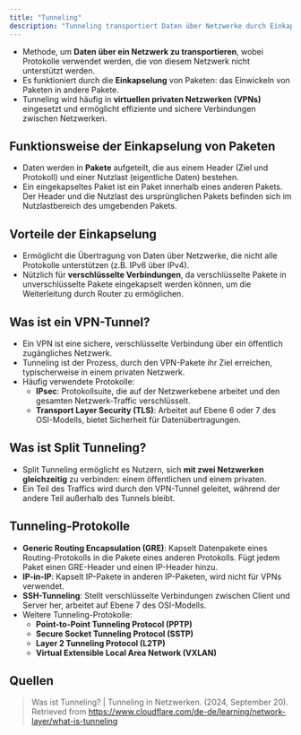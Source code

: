 ```yaml
---
title: "Tunneling"
description: "Tunneling transportiert Daten über Netzwerke durch Einkapselung von Paketen in andere Pakete. Es ermöglicht sichere Verbindungen in VPNs und Übertragung nicht unterstützter Protokolle. Protokolle wie GRE und IPsec werden häufig verwendet."
---
```


- Methode, um **Daten über ein Netzwerk zu transportieren**, wobei Protokolle verwendet werden, die von diesem Netzwerk nicht unterstützt werden.
- Es funktioniert durch die **Einkapselung** von Paketen: das Einwickeln von Paketen in andere Pakete.
- Tunneling wird häufig in **virtuellen privaten Netzwerken (VPNs)** eingesetzt und ermöglicht effiziente und sichere Verbindungen zwischen Netzwerken.

## Funktionsweise der Einkapselung von Paketen
- Daten werden in **Pakete** aufgeteilt, die aus einem Header (Ziel und Protokoll) und einer Nutzlast (eigentliche Daten) bestehen.
- Ein eingekapseltes Paket ist ein Paket innerhalb eines anderen Pakets. Der Header und die Nutzlast des ursprünglichen Pakets befinden sich im Nutzlastbereich des umgebenden Pakets.

## Vorteile der Einkapselung
- Ermöglicht die Übertragung von Daten über Netzwerke, die nicht alle Protokolle unterstützen (z.B. IPv6 über IPv4).
- Nützlich für **verschlüsselte Verbindungen**, da verschlüsselte Pakete in unverschlüsselte Pakete eingekapselt werden können, um die Weiterleitung durch Router zu ermöglichen.

## Was ist ein VPN-Tunnel?
- Ein VPN ist eine sichere, verschlüsselte Verbindung über ein öffentlich zugängliches Netzwerk.
- Tunneling ist der Prozess, durch den VPN-Pakete ihr Ziel erreichen, typischerweise in einem privaten Netzwerk.
- Häufig verwendete Protokolle:
  - **IPsec**: Protokollsuite, die auf der Netzwerkebene arbeitet und den gesamten Netzwerk-Traffic verschlüsselt.
  - **Transport Layer Security (TLS)**: Arbeitet auf Ebene 6 oder 7 des OSI-Modells, bietet Sicherheit für Datenübertragungen.

## Was ist Split Tunneling?
- Split Tunneling ermöglicht es Nutzern, sich **mit zwei Netzwerken gleichzeitig** zu verbinden: einem öffentlichen und einem privaten.
- Ein Teil des Traffics wird durch den VPN-Tunnel geleitet, während der andere Teil außerhalb des Tunnels bleibt.

## Tunneling-Protokolle
- **Generic Routing Encapsulation (GRE)**: Kapselt Datenpakete eines Routing-Protokolls in die Pakete eines anderen Protokolls. Fügt jedem Paket einen GRE-Header und einen IP-Header hinzu.
- **IP-in-IP**: Kapselt IP-Pakete in anderen IP-Paketen, wird nicht für VPNs verwendet.
- **SSH-Tunneling**: Stellt verschlüsselte Verbindungen zwischen Client und Server her, arbeitet auf Ebene 7 des OSI-Modells.
- Weitere Tunneling-Protokolle:
	- **Point-to-Point Tunneling Protocol (PPTP)**
	- **Secure Socket Tunneling Protocol (SSTP)**
	- **Layer 2 Tunneling Protocol (L2TP)**
	- **Virtual Extensible Local Area Network (VXLAN)**

## Quellen

> Was ist Tunneling? | Tunneling in Netzwerken. (2024, September 20). Retrieved from https://www.cloudflare.com/de-de/learning/network-layer/what-is-tunneling